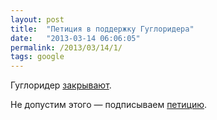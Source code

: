 ```yaml
---
layout: post
title:  "Петиция в поддержку Гуглоридера"
date:   "2013-03-14 06:06:05"
permalink: /2013/03/14/1/
tags: google
---
```


Гуглоридер [закрывают](http://habrahabr.ru/post/172665/).

Не допустим этого — подписываем
[петицию](https://www.change.org/petitions/google-keep-google-reader-running).
